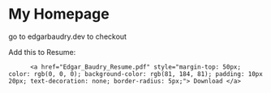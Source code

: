 # My Homepage

go to edgarbaudry.dev to checkout


Add this to Resume:

```
      <a href="Edgar_Baudry_Resume.pdf" style="margin-top: 50px; color: rgb(0, 0, 0); background-color: rgb(81, 184, 81); padding: 10px 20px; text-decoration: none; border-radius: 5px;"> Download </a>

```